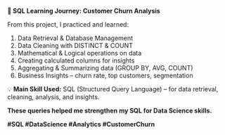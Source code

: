 **🚀 SQL Learning Journey: Customer Churn Analysis**

From this project, I practiced and learned:

1. Data Retrieval & Database Management
2. Data Cleaning with DISTINCT & COUNT
3. Mathematical & Logical operations on data
4. Creating calculated columns for insights
5. Aggregating & Summarizing data (GROUP BY, AVG, COUNT)
6. Business Insights – churn rate, top customers, segmentation

💡 **Main Skill Used:** 
SQL (Structured Query Language) – for data retrieval, cleaning, analysis, and insights.

**These queries helped me strengthen my SQL for Data Science skills.**

**#SQL #DataScience #Analytics #CustomerChurn**

